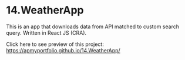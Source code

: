# 14.WeatherApp
This is an app that downloads data from API matched to custom search query. Written in React JS (CRA).


Click here to see preview of this project: https://apmyportfolio.github.io/14.WeatherApp/

